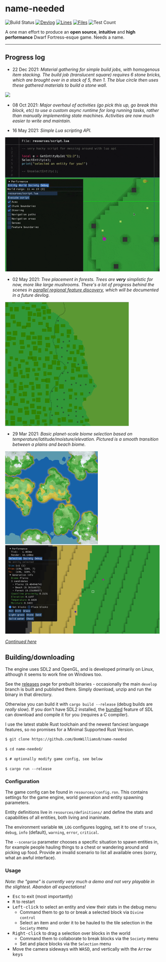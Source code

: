 # name-needed

![Build Status](https://img.shields.io/github/workflow/status/DomWilliams0/name-needed/Build%20and%20test)
[![Devlog](https://img.shields.io/badge/devlog-domwillia.ms-orange)](https://domwillia.ms)
[![Lines](https://tokei.rs/b1/github/DomWilliams0/name-needed)](https://github.com/XAMPPRocky/tokei)
[![Files](https://tokei.rs/b1/github/DomWilliams0/name-needed?category=files)](https://github.com/XAMPPRocky/tokei)
![Test Count](https://img.shields.io/endpoint?url=https%3A%2F%2Fraw.githubusercontent.com%2FDomWilliams0%2Fname-needed%2Fdevelop%2F.build%2Ftest_count.json)

A one man effort to produce an **open source**, **intuitive** and **high performance**  Dwarf Fortress-esque game. Needs a name.

* * *

## Progress log

* 22 Dec 2021: <em>Material gathering for simple build jobs, with homogenous item stacking. The build job (translucent square) requires 6 stone bricks, which are brought over in a stack of 5, then 1. The blue circle then uses these gathered materials to build a stone wall.</em>
<p style="margin: auto">
    <img src=".screenshots/simple-material-gathering.gif" width="500"/>
</p>

* 08 Oct 2021: <em>Major overhaul of activities (go pick this up, go break this block, etc) to use a custom async runtime for long running tasks, rather than manually implementing state machines. Activities are now much easier to write and maintain.</em>

* 16 May 2021: <em>Simple Lua scripting API.</em>
<p style="margin: auto">
    <img src=".screenshots/basic-scripting.gif" width="500"/>
</p>

* 02 May 2021: <em>Tree placement in forests. Trees are **very** simplistic for now, more like large mushrooms. There's a
  lot of progress behind the scenes in
  [parallel regional feature discovery](https://github.com/DomWilliams0/name-needed/blob/7c504ff0d26ecb68e0f3fae2a023e925eb0ecf04/game/procgen/src/region/regions.rs#L137),
  which will be documented in a future devlog.
  </em>
<p style="margin: auto">
    <img src=".screenshots/procgen-forest.png" width="400"/>
</p>

* 29 Mar 2021: <em>Basic planet-scale biome selection based on temperature/latitude/moisture/elevation. Pictured is a 
  smooth transition between a plains and beach biome.</em>
<p style="margin: auto">
    <img src=".screenshots/procgen-planet-biomes.png" width="300"/>
    <img src=".screenshots/procgen-beach-plains.png" width="500"/>
</p>

*[Continued here](PROGRESS.md)*

## Building/downloading

The engine uses SDL2 and OpenGL, and is developed primarily on Linux, although it seems to work fine on Windows too.

See the [releases](https://github.com/DomWilliams0/name-needed/releases) page for prebuilt binaries - occasionally the main `develop` branch is built and published there. Simply download, unzip and run the binary in that directory.

Otherwise you can build it with `cargo build --release` (debug builds are *really* slow). If you don't have SDL2 installed, the [bundled](https://github.com/Rust-SDL2/rust-sdl2/blob/ed465322d137e207b03403a6f452d176ef9efda0/README.md#bundled-feature) feature of SDL can download and compile it for you (requires a C compiler).

I use the latest stable Rust toolchain and the newest fanciest language features, so no promises for a Minimal Supported Rust Version.

```
$ git clone https://github.com/DomWilliams0/name-needed

$ cd name-needed/

$ # optionally modify game config, see below

$ cargo run --release
```

### Configuration

The game config can be found in `resources/config.ron`. This contains settings for the game engine, world generation and entity spawning parameters.

Entity definitions live in `resources/definitions/` and define the stats and capabilities of all entities, both living and inanimate.

The environment variable `NN_LOG` configures logging, set it to one of `trace`, `debug`, `info` (default), `warning`, `error`, `critical`.

The `--scenario` parameter chooses a specific situation to spawn entities in, for example people hauling things to a chest or wandering around and picking up food. Provide an invalid scenario to list all available ones (sorry, what an awful interface).


### Usage

*Note: the "game" is currently very much a demo and not very playable in the slightest. Abandon all expectations!*

* <kbd>Esc</kbd> to exit (most importantly)
* <kbd>R</kbd> to restart
* <kbd>Left-click</kbd> to select an entity and view their stats in the debug menu
	* Command them to go to or break a selected block via `Divine control`
	* Select an item and order it to be hauled to the tile selection in the `Society` menu
* <kbd>Right-click</kbd> to drag a selection over blocks in the world
	* Command them to collaborate to break blocks via the `Society` menu
	* Set and place blocks via the `Selection` menu
* Move the camera sideways with <kbd>WASD</kbd>, and vertically with the <kbd>Arrow keys</kbd>

